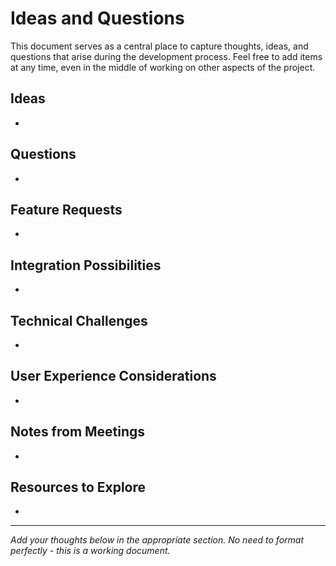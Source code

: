 # Ideas and Questions

This document serves as a central place to capture thoughts, ideas, and questions that arise during the development process. Feel free to add items at any time, even in the middle of working on other aspects of the project.

## Ideas

- 

## Questions

- 

## Feature Requests

- 

## Integration Possibilities

- 

## Technical Challenges

- 

## User Experience Considerations

- 

## Notes from Meetings

- 

## Resources to Explore

- 

---

*Add your thoughts below in the appropriate section. No need to format perfectly - this is a working document.* 